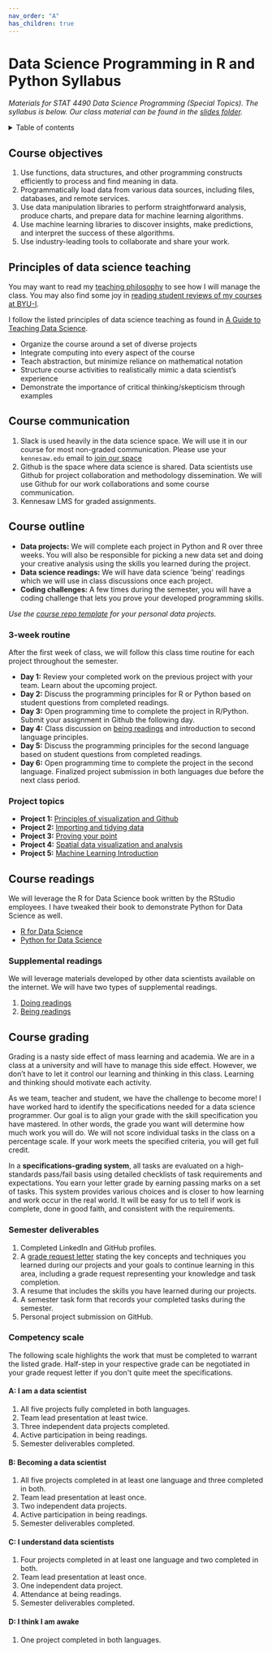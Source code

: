 ```yaml
---
nav_order: "A"
has_children: true
---
```


# Data Science Programming in R and Python Syllabus

_Materials for STAT 4490 Data Science Programming (Special Topics). The syllabus is below. Our class material can be found in the [slides folder](slides/readme.md)._

<details markdown="block">
  <summary>
    Table of contents
  </summary>
  {: .text-delta }
1. TOC
{:toc}
</details>

## Course objectives

1. Use functions, data structures, and other programming constructs efficiently to process and find meaning in data.
2. Programmatically load data from various data sources, including files, databases, and remote services.
3. Use data manipulation libraries to perform straightforward analysis, produce charts, and prepare data for machine learning algorithms.
4. Use machine learning libraries to discover insights, make predictions, and interpret the success of these algorithms.
5. Use industry-leading tools to collaborate and share your work.

## Principles of data science teaching

You may want to read my [teaching philosophy](https://datathink.io/my-learning-manifesto-aka-teaching-philosophy/) to see how I will manage the class. You may also find some joy in [reading student reviews of my courses at BYU-I](https://www.ratemyprofessors.com/ShowRatings.jsp?tid=2059480). 

I follow the listed principles of data science teaching as found in [A Guide to Teaching Data Science](https://arxiv.org/ftp/arxiv/papers/1612/1612.07140.pdf). 

- Organize the course around a set of diverse projects
- Integrate computing into every aspect of the course
- Teach abstraction, but minimize reliance on mathematical notation
- Structure course activities to realistically mimic a data scientist’s experience
- Demonstrate the importance of critical thinking/skepticism through examples

## Course communication

1. Slack is used heavily in the data science space.  We will use it in our course for most non-graded communication.  Please use your `kennesaw.edu` email to [join our space](https://join.slack.com/t/ksuds/signup)
2. Github is the space where data science is shared.  Data scientists use Github for project collaboration and methodology dissemination.  We will use Github for our work collaborations and some course communication.
3. Kennesaw LMS for graded assignments.

## Course outline

- __Data projects:__ We will complete each project in Python and R over three weeks.  You will also be responsible for picking a new data set and doing your creative analysis using the skills you learned during the project. 
- __Data science readings:__ We will have data science 'being' readings which we will use in class discussions once each project.
- __Coding challenges:__ A few times during the semester, you will have a coding challenge that lets you prove your developed programming skills.

_Use the [course repo template](https://github.com/KSUDS/personal_project_tmplt) for your personal data projects._

### 3-week routine

After the first week of class, we will follow this class time routine for each project throughout the semester.

- __Day 1:__ Review your completed work on the previous project with your team. Learn about the upcoming project.
- __Day 2:__ Discuss the programming principles for R or Python based on student questions from completed readings.
- __Day 3:__ Open programming time to complete the project in R/Python. Submit your assignment in Github the following day.
- __Day 4:__ Class discussion on [being readings](readings.md) and introduction to second language principles.
- __Day 5:__ Discuss the programming principles for the second language based on student questions from completed readings.  
- __Day 6:__ Open programming time to complete the project in the second language.  Finalized project submission in both languages due before the next class period.

### Project topics

- __Project 1:__ [Principles of visualization and Github](https://github.com/KSUDS/p1_visualization)
- __Project 2:__ [Importing and tidying data](https://github.com/KSUDS/p2_data)
- __Project 3:__ [Proving your point](https://github.com/KSUDS/p3_insight)
- __Project 4:__ [Spatial data visualization and analysis](https://github.com/KSUDS/p4_spatial)
- __Project 5:__ [Machine Learning Introduction](https://github.com/KSUDS/p5_machinelearning)

## Course readings

We will leverage the R for Data Science book written by the RStudio employees.  I have tweaked their book to demonstrate Python for Data Science as well. 

- [R for Data Science](https://r4ds.had.co.nz/index.html)
- [Python for Data Science](https://byuidatascience.github.io/python4ds/)

### Supplemental readings

We will leverage materials developed by other data scientists available on the internet.  We will have two types of supplemental readings.

1. [Doing readings](readings.md#doing-readings)
2. [Being readings](readings.md#being-readings)

## Course grading

Grading is a nasty side effect of mass learning and academia. We are in a class at a university and will have to manage this side effect. However, we don’t have to let it control our learning and thinking in this class. Learning and thinking should motivate each activity.

As we team, teacher and student, we have the challenge to become more! I have worked hard to identify the specifications needed for a data science programmer. Our goal is to align your grade with the skill specification you have mastered. In other words, the grade you want will determine how much work you will do. We will not score individual tasks in the class on a percentage scale. If your work meets the specified criteria, you will get full credit.

In a __specifications-grading system__, all tasks are evaluated on a high-standards pass/fail basis using detailed checklists of task requirements and expectations. You earn your letter grade by earning passing marks on a set of tasks. This system provides various choices and is closer to how learning and work occur in the real world. It will be easy for us to tell if work is complete, done in good faith, and consistent with the requirements.

### Semester deliverables

1. Completed LinkedIn and GitHub profiles.
1. A [grade request letter](grade_request.md) stating the key concepts and techniques you learned during our projects and your goals to continue learning in this area, including a grade request representing your knowledge and task completion.
1. A resume that includes the skills you have learned during our projects.
1. A semester task form that records your completed tasks during the semester.
1. Personal project submission on GitHub.

### Competency scale

The following scale highlights the work that must be completed to warrant the listed grade.  Half-step in your respective grade can be negotiated in your grade request letter if you don't quite meet the specifications.

#### A: I am a data scientist

1. All five projects fully completed in both languages. 
2. Team lead presentation at least twice.
3. Three independent data projects completed.
4. Active participation in being readings.
5. Semester deliverables completed.

#### B: Becoming a data scientist

1. All five projects completed in at least one language and three completed in both.
2. Team lead presentation at least once.
3. Two independent data projects.
4. Active participation in being readings.
5. Semester deliverables completed.

#### C: I understand data scientists

1. Four projects completed in at least one language and two completed in both.
2. Team lead presentation at least once.
3. One independent data project.
4. Attendance at being readings.
5. Semester deliverables completed.

#### D: I think I am awake

1. One project completed in both languages.

